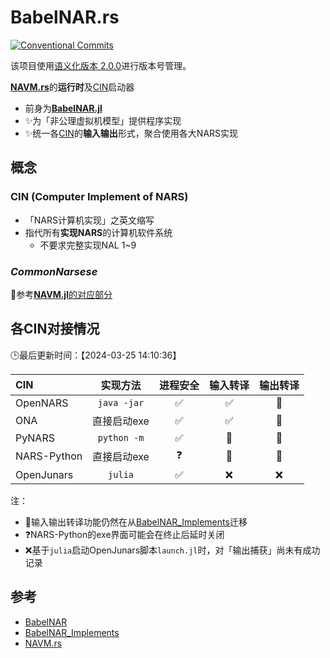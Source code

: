 # BabelNAR.rs

[![Conventional Commits](https://img.shields.io/badge/Conventional%20Commits-1.0.0-%23FE5196?logo=conventionalcommits&logoColor=white)](https://conventionalcommits.org)

该项目使用[语义化版本 2.0.0](https://semver.org/)进行版本号管理。

[**NAVM.rs**](https://github.com/ARCJ137442/NAVM.rs)的**运行时**及[CIN](#cin-computer-implement-of-nars)启动器

- 前身为[**BabelNAR.jl**](https://github.com/ARCJ137442/BabelNAR.jl)
- ✨为「非公理虚拟机模型」提供程序实现
- ✨统一各[CIN](#cin-computer-implement-of-nars)的**输入输出**形式，聚合使用各大NARS实现

## 概念

### CIN (Computer Implement of NARS)

- 「NARS计算机实现」之英文缩写
- 指代所有**实现NARS**的计算机软件系统
  - 不要求完整实现NAL 1~9

### ***CommonNarsese***

🔗参考[**NAVM.jl**的对应部分](https://github.com/ARCJ137442/navm.jl?tab=readme-ov-file#commonnarsese)

## 各CIN对接情况

🕒最后更新时间：【2024-03-25 14:10:36】

| CIN         |    实现方法     | 进程安全 | 输入转译 | 输出转译 |
| :---------- | :---------: | :--: | :--: | :--: |
| OpenNARS    | `java -jar` |  ✅   |  ✅   |  🚧  |
| ONA         |   直接启动exe   |  ✅   |  ✅   |  🚧  |
| PyNARS      | `python -m` |  ✅   |  🚧  |  🚧  |
| NARS-Python |   直接启动exe   |  ❓   |  🚧  |  🚧  |
| OpenJunars  |   `julia`   |  ✅   |  ❌   |  ❌   |

注：

- 🚧输入输出转译功能仍然在从[BabelNAR_Implements](https://github.com/ARCJ137442/BabelNAR_Implements.jl)迁移
- ❓NARS-Python的exe界面可能会在终止后延时关闭
- ❌基于`julia`启动OpenJunars脚本`launch.jl`时，对「输出捕获」尚未有成功记录

## 参考

- [BabelNAR](https://github.com/ARCJ137442/BabelNAR.jl)
- [BabelNAR_Implements](https://github.com/ARCJ137442/BabelNAR_Implements.jl)
- [NAVM.rs](https://github.com/ARCJ137442/NAVM.rs)
